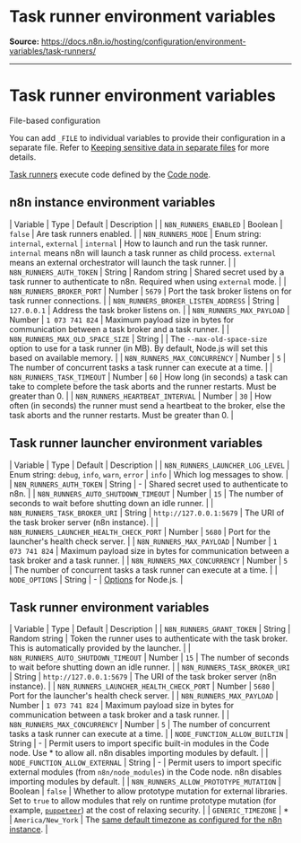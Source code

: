 # Task runner environment variables

**Source:** https://docs.n8n.io/hosting/configuration/environment-variables/task-runners/

---

# Task runner environment variables

File-based configuration

You can add `_FILE` to individual variables to provide their configuration in a separate file. Refer to [Keeping sensitive data in separate files](../../configuration-methods/#keeping-sensitive-data-in-separate-files) for more details.

[Task runners](../../task-runners/) execute code defined by the [Code node](../../../../integrations/builtin/core-nodes/n8n-nodes-base.code/).

## n8n instance environment variables

| Variable | Type | Default | Description |
| `N8N_RUNNERS_ENABLED` | Boolean | `false` | Are task runners enabled. |
| `N8N_RUNNERS_MODE` | Enum string: `internal`, `external` | `internal` | How to launch and run the task runner. `internal` means n8n will launch a task runner as child process. `external` means an external orchestrator will launch the task runner. |
| `N8N_RUNNERS_AUTH_TOKEN` | String | Random string | Shared secret used by a task runner to authenticate to n8n. Required when using `external` mode. |
| `N8N_RUNNERS_BROKER_PORT` | Number | `5679` | Port the task broker listens on for task runner connections. |
| `N8N_RUNNERS_BROKER_LISTEN_ADDRESS` | String | `127.0.0.1` | Address the task broker listens on. |
| `N8N_RUNNERS_MAX_PAYLOAD` | Number | `1 073 741 824` | Maximum payload size in bytes for communication between a task broker and a task runner. |
| `N8N_RUNNERS_MAX_OLD_SPACE_SIZE` | String |  | The `--max-old-space-size` option to use for a task runner (in MB). By default, Node.js will set this based on available memory. |
| `N8N_RUNNERS_MAX_CONCURRENCY` | Number | `5` | The number of concurrent tasks a task runner can execute at a time. |
| `N8N_RUNNERS_TASK_TIMEOUT` | Number | `60` | How long (in seconds) a task can take to complete before the task aborts and the runner restarts. Must be greater than 0. |
| `N8N_RUNNERS_HEARTBEAT_INTERVAL` | Number | `30` | How often (in seconds) the runner must send a heartbeat to the broker, else the task aborts and the runner restarts. Must be greater than 0. |

## Task runner launcher environment variables

| Variable | Type | Default | Description |
| `N8N_RUNNERS_LAUNCHER_LOG_LEVEL` | Enum string: `debug`, `info`, `warn`, `error` | `info` | Which log messages to show. |
| `N8N_RUNNERS_AUTH_TOKEN` | String | - | Shared secret used to authenticate to n8n. |
| `N8N_RUNNERS_AUTO_SHUTDOWN_TIMEOUT` | Number | `15` | The number of seconds to wait before shutting down an idle runner. |
| `N8N_RUNNERS_TASK_BROKER_URI` | String | `http://127.0.0.1:5679` | The URI of the task broker server (n8n instance). |
| `N8N_RUNNERS_LAUNCHER_HEALTH_CHECK_PORT` | Number | `5680` | Port for the launcher's health check server. |
| `N8N_RUNNERS_MAX_PAYLOAD` | Number | `1 073 741 824` | Maximum payload size in bytes for communication between a task broker and a task runner. |
| `N8N_RUNNERS_MAX_CONCURRENCY` | Number | `5` | The number of concurrent tasks a task runner can execute at a time. |
| `NODE_OPTIONS` | String | - | [Options](https://nodejs.org/api/cli.html#node_optionsoptions) for Node.js. |

## Task runner environment variables

| Variable | Type | Default | Description |
| `N8N_RUNNERS_GRANT_TOKEN` | String | Random string | Token the runner uses to authenticate with the task broker. This is automatically provided by the launcher. |
| `N8N_RUNNERS_AUTO_SHUTDOWN_TIMEOUT` | Number | `15` | The number of seconds to wait before shutting down an idle runner. |
| `N8N_RUNNERS_TASK_BROKER_URI` | String | `http://127.0.0.1:5679` | The URI of the task broker server (n8n instance). |
| `N8N_RUNNERS_LAUNCHER_HEALTH_CHECK_PORT` | Number | `5680` | Port for the launcher's health check server. |
| `N8N_RUNNERS_MAX_PAYLOAD` | Number | `1 073 741 824` | Maximum payload size in bytes for communication between a task broker and a task runner. |
| `N8N_RUNNERS_MAX_CONCURRENCY` | Number | `5` | The number of concurrent tasks a task runner can execute at a time. |
| `NODE_FUNCTION_ALLOW_BUILTIN` | String | - | Permit users to import specific built-in modules in the Code node. Use * to allow all. n8n disables importing modules by default. |
| `NODE_FUNCTION_ALLOW_EXTERNAL` | String | - | Permit users to import specific external modules (from `n8n/node_modules`) in the Code node. n8n disables importing modules by default. |
| `N8N_RUNNERS_ALLOW_PROTOTYPE_MUTATION` | Boolean | `false` | Whether to allow prototype mutation for external libraries. Set to `true` to allow modules that rely on runtime prototype mutation (for example, [`puppeteer`](https://pptr.dev/)) at the cost of relaxing security. |
| `GENERIC_TIMEZONE` | * | `America/New_York` | The [same default timezone as configured for the n8n instance](../timezone-localization/). |
